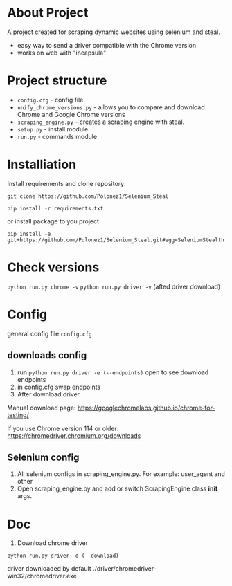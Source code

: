 # About Project

A project created for scraping dynamic websites using selenium and steal. 

- easy way to send a driver compatible with the Chrome version
- works on web with "incapsula"

# Project structure

- ```config.cfg``` - config file. 
- ```unify_chrome_versions.py``` - allows you to compare and download Chrome and Google Chrome versions
- ```scraping_engine.py``` - creates a scraping engine with steal.
- ```setup.py``` - install module
- ```run.py``` - commands module 

# Installiation

Install requirements and clone repository:

```git clone https://github.com/Polonez1/Selenium_Steal```

```pip install -r requirements.txt```


or install package to you project

```pip install -e git+https://github.com/Polonez1/Selenium_Steal.git#egg=SeleniumStealth```

# Check versions
```python run.py chrome -v```
```python run.py driver -v``` (afted driver download)

# Config

general config file ```config.cfg```

## downloads config

1. run ```python run.py driver -e (--endpoints)``` open to see download endpoints
2. in config.cfg swap endpoints
3. After download driver

Manual download page:
https://googlechromelabs.github.io/chrome-for-testing/

If you use Chrome version 114 or older:
https://chromedriver.chromium.org/downloads

## Selenium config

1. All selenium configs in scraping_engine.py. For example: user_agent and other
2. Open scraping_engine.py and add or switch ScrapingEngine class __init__ args. 

# Doc

1. Download chrome driver

```python run.py driver -d (--download)```

driver downloaded by default ./driver/chromedriver-win32/chromedriver.exe








